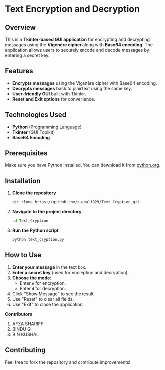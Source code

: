 # Text Encryption and Decryption

## Overview
This is a **Tkinter-based GUI application** for encrypting and decrypting messages using the **Vigenère cipher** along with **Base64 encoding**. The application allows users to securely encode and decode messages by entering a secret key.

## Features
- **Encrypts messages** using the Vigenère cipher with Base64 encoding.
- **Decrypts messages** back to plaintext using the same key.
- **User-friendly GUI** built with Tkinter.
- **Reset and Exit options** for convenience.

## Technologies Used
- **Python** (Programming Language)
- **Tkinter** (GUI Toolkit)
- **Base64 Encoding**

## Prerequisites
Make sure you have Python installed. You can download it from [python.org](https://www.python.org/).

## Installation
1. **Clone the repository**
   ```bash
   git clone https://github.com/kushal1929/Text_Cryption.git
   ```
2. **Navigate to the project directory**
   ```bash
   cd Text_Cryption
   ```
3. **Run the Python script**
   ```bash
   python text_cryption.py
   ```

## How to Use
1. **Enter your message** in the text box.
2. **Enter a secret key** (used for encryption and decryption).
3. **Choose the mode**:
   - Enter `e` for encryption.
   - Enter `d` for decryption.
4. Click "Show Message" to see the result.
5. Use "Reset" to clear all fields.
6. Use "Exit" to close the application.

**Contributors**
1) AFZA SHARIFF
2) BINDU G
3) B N KUSHAL

## Contributing
Feel free to fork the repository and contribute improvements!

